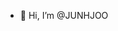 - 👋 Hi, I’m @JUNHJOO

<!---
JUNHJOO/JUNHJOO is a ✨ special ✨ repository because its `README.md` (this file) appears on your GitHub profile.
You can click the Preview link to take a look at your changes.
--->
